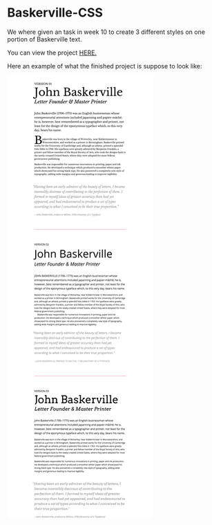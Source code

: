 # Baskerville-CSS

We where given an task in week 10 to create 3 different styles on one portion of Baskerville text.

You can view the project
[HERE.](https://github.com/NathanPatton/Baskerville-CSS/index.html)

Here an example of what the finished project is suppose to look like:


![alt text](make_this_1.png "An example of that it should look like.")
